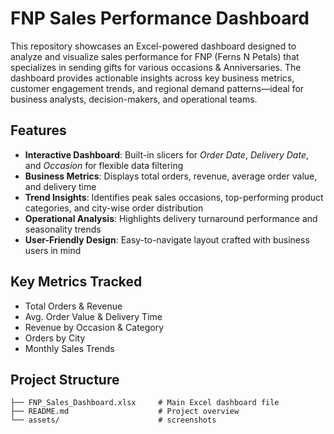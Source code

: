 # FNP Sales Performance Dashboard

This repository showcases an Excel-powered dashboard designed to analyze and visualize sales performance for FNP (Ferns N Petals) that specializes in sending gifts for various occasions & Anniversaries.
The dashboard provides actionable insights across key business metrics, customer engagement trends, and regional demand patterns—ideal for business analysts, decision-makers, and operational teams.

## Features

- **Interactive Dashboard**: Built-in slicers for *Order Date*, *Delivery Date*, and *Occasion* for flexible data filtering  
- **Business Metrics**: Displays total orders, revenue, average order value, and delivery time  
- **Trend Insights**: Identifies peak sales occasions, top-performing product categories, and city-wise order distribution  
- **Operational Analysis**: Highlights delivery turnaround performance and seasonality trends  
- **User-Friendly Design**: Easy-to-navigate layout crafted with business users in mind

## Key Metrics Tracked

- Total Orders & Revenue  
- Avg. Order Value & Delivery Time  
- Revenue by Occasion & Category  
- Orders by City  
- Monthly Sales Trends

## Project Structure

```
├── FNP_Sales_Dashboard.xlsx     # Main Excel dashboard file
├── README.md                    # Project overview
└── assets/                      # screenshots 
```

